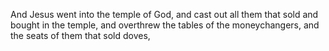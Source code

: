 And Jesus went into the temple of God, and cast out all them that sold and bought in the temple, and overthrew the tables of the moneychangers, and the seats of them that sold doves,
